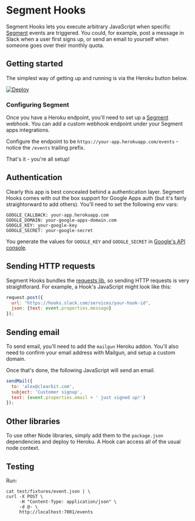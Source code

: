 # Segment Hooks

Segment Hooks lets you execute arbitrary JavaScript when specific [Segment](http://segment.com) events are triggered. You could, for example, post a message in Slack when a user first signs up, or send an email to yourself when someone goes over their monthly quota.



## Getting started

The simplest way of getting up and running is via the Heroku button below.

[![Deploy](https://www.herokucdn.com/deploy/button.png)](https://heroku.com/deploy)

### Configuring Segment

Once you have a Heroku endpoint, you'll need to set up a [Segment](http://segment.com) webhook. You can add a custom webhook endpoint under your Segment apps integrations.

Configure the endpoint to be `https://your-app.herokuapp.com/events` - notice the `/events` trailing prefix.

That's it - you're all setup!

## Authentication

Clearly this app is best concealed behind a authentication layer. Segment Hooks comes with out the box support for Google Apps auth (but it's fairly straightorward to add others). You'll need to set the following env vars:

    GOOGLE_CALLBACK: your-app.herokuapp.com
    GOOGLE_DOMAIN: your-google-apps-domain.com
    GOOGLE_KEY: your-google-key
    GOOGLE_SECRET: your-google-secret

You generate the values for `GOOGLE_KEY` and `GOOGLE_SECRET` in [Google's API console](https://console.developers.google.com).

## Sending HTTP requests

Segment Hooks bundles the [requests lib](https://github.com/request/request), so sending HTTP requests is very straightforard. For example, a Hook's JavaScript might look like this:

```javascript
request.post({
  url: "https://hooks.slack.com/services/your-hook-id",
  json: {text: event.properties.message}
});
```

## Sending email

To send email, you'll need to add the `mailgun` Heroku addon. You'll also need to confirm your email address with Mailgun, and setup a custom domain.

Once that's done, the following JavaScript will send an email.

```javascript
sendMail({
  to: 'alex@clearbit.com',
  subject: 'Customer signup',
  text: (event.properties.email + ' just signed up!')
});
```

## Other libraries

To use other Node libraries, simply add them to the `package.json` dependencies and deploy to Heroku. A Hook can access all of the usual node context.

## Testing

Run:

```shell
cat test/fixtures/event.json | \
curl -X POST \
     -H "Content-Type: application/json" \
     -d @- \
     http://localhost:7001/events
```
